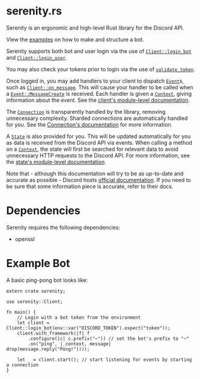 # serenity.rs

Serenity is an ergonomic and high-level Rust library for the Discord API.

View the [examples] on how to make and structure a bot.

Serenity supports both bot and user login via the use of [`Client::login_bot`]
and [`Client::login_user`].

You may also check your tokens prior to login via the use of
[`validate_token`].

Once logged in, you may add handlers to your client to dispatch [`Event`]s,
such as [`Client::on_message`]. This will cause your handler to be called
when a [`Event::MessageCreate`] is received. Each handler is given a
[`Context`], giving information about the event. See the
[client's module-level documentation].

The [`Connection`] is transparently handled by the library, removing
unnecessary complexity. Sharded connections are automatically handled for
you. See the [Connection's documentation][`Connection`] for more
information.

A [`State`] is also provided for you. This will be updated automatically for
you as data is received from the Discord API via events. When calling a
method on a [`Context`], the state will first be searched for relevant data
to avoid unnecessary HTTP requests to the Discord API. For more information,
see the [state's module-level documentation][state docs].

Note that - although this documentation will try to be as up-to-date and
accurate as possible - Discord hosts [official documentation][docs]. If you
need to be sure that some information piece is accurate, refer to their
docs.

# Dependencies

Serenity requires the following dependencies:

- openssl

# Example Bot

A basic ping-pong bot looks like:

```rust,no-run
extern crate serenity;

use serenity::Client;

fn main() {
    // Login with a bot token from the environment
    let client = Client::login_bot(env::var("DISCORD_TOKEN").expect("token"));
    client.with_framework(|f| f
        .configure(|c| c.prefix("~")) // set the bot's prefix to "~"
        .on("ping", |_context, message| drop(message.reply("Pong!"))));

    let _ = client.start(); // start listening for events by starting a connection
}
```

[`Client::login_bot`]: client/struct.Client.html#method.login_bot
[`Client::login_user`]: client/struct.Client.html#method.login_user
[`Client::on_message`]: client/struct.Client.html#method.on_message
[`validate_token`]: client/fn.validate_token.html
[`Connection`]: client/struct.Connection.html
[`Context`]: client/struct.Context.html
[`Event`]: model/enum.Event.html
[`Event::MessageCreate`]: model/enum.Event.html#MessageCreate.v
[`State`]: ext/state/struct.State.html
[client's module-level documentation]: client/index.html
[docs]: https://discordapp.com/developers/docs/intro
[examples]: https://gitlab.com/kalasi/serenity.rs/tree/master/examples
[state docs]: ext/state/index.html
